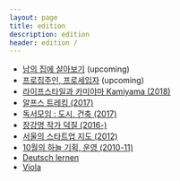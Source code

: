 ```yaml
---
layout: page
title: edition
description: edition
header: edition /
---
```


* [남의 집에 살아보기](project-2otherhomes) (upcoming)
* [프로집주인, 프로세입자](project-pros) (upcoming)
* [라이프스타일과 카미야마 Kamiyama (2018)](/project-kamiyama)
* [알프스 트레킹 (2017)](/activity-alps)
* [독서모임 : 도시, 건축 (2017)](/activity-readinggroups)
* [장강명 작가 덕질 (2016-)](/activity-tv)
* [서울의 스타트업 지도 (2012)](/project-thesis)
* [10월의 하늘 기획, 운영 (2010-11)](/activity-octobersky)
* [Deutsch lernen](activity-deutsch)
* [Viola](/activity-viola)
